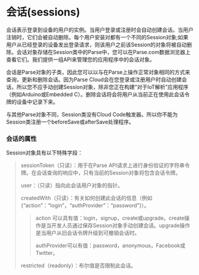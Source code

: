 # 会话\(sessions\)

会话表示登录到设备的用户的实例。当用户登录或注册时会自动创建会话。当用户注销时，它们会被自动删除。每个用户安装对都有一个不同的Session对象;如果用户从已经登录的设备发出登录请求，则该用户之前该Session的对象将被自动删除。会话对象存储在Session类中的Parse中，您可以在Parse.com数据浏览器上查看它们。我们提供一组API来管理您的应用程序中的会话对象。

会话是Parse对象的子类，因此您可以以与在Parse上操作正常对象相同的方式来查询，更新和删除会话。因为Parse Cloud会在您登录或注册用户时自动创建会话，所以您不应手动创建Session对象，除非您正在构建“对于IoT解析”应用程序（例如Arduino或Embedded C）。删除会话将会将用户从当前正在使用此会话令牌的设备中记录下来。

与其他Parse对象不同，Session类没有Cloud Code触发器。所以你不能为Session类注册一个beforeSave或afterSave处理程序。

### 会话的属性

Session对象具有以下特殊字段：

> sessionToken（只读）：用于在Parse API请求上进行身份验证的字符串令牌。在会话查询的响应中，只有当前的Session对象将包含会话令牌。
>
> user：（只读）指向此会话用户对象的指针。
>
> createdWith（只读）：有关如何创建此会话的信息（例如{“action”：“login”，“authProvider”：“password”}）。
>
> > action 可以具有值：login，signup，create或upgrade。create操作是当开发人员通过保存Session对象手动创建会话。upgrade操作是当用户从旧会话令牌升级到可撤销会话时。
> >
> > authProvider可以有值：password，anonymous，Facebook或Twitter。
>
>   
>
>
> restricted（readonly）：布尔值是否限制此会话。



